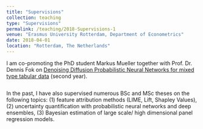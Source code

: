 ```yaml
---
title: "Supervisions"
collection: teaching
type: "Supervisions"
permalink: /teaching/2018-Supervisions-1
venue: "Erasmus University Rotterdam, Department of Econometrics"
date: 2018-04-01
location: "Rotterdam, The Netherlands"
---
```


I am co-promoting the PhD student Markus Mueller together with Prof. Dr. Dennis Fok on [Denoising Diffusion Probabilistic Neural Networks for mixed type tabular data](url) (second year). 
<p style="margin:0;line-height:0;height:14px"></p>
In the past, I have also supervised numerous BSc and MSc theses on the following topics: (1) feature attribution methods (LIME, Lift, Shapley Values), (2) uncertainty quantification with probabilistic neural networks and deep ensembles, (3) Bayesian estimation of large scale/ high dimensional panel regression models.
